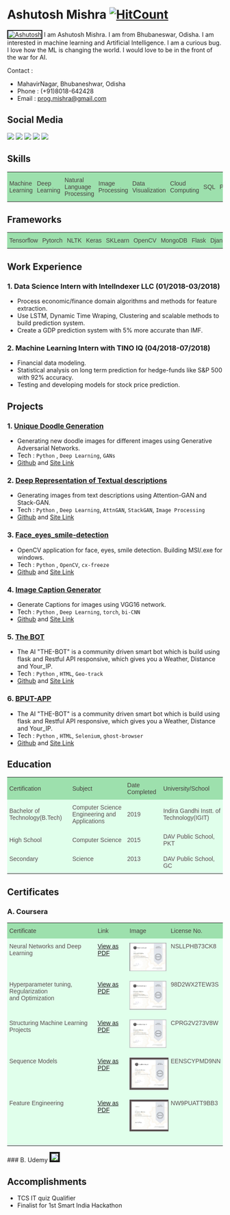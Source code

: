 # Ashutosh Mishra [![HitCount](http://hits.dwyl.io/ASH1998/ash1998.github.io.svg)](http://hits.dwyl.io/ASH1998/ash1998.github.io)   
<img src="https://avatars3.githubusercontent.com/u/23384411?s=460&v=4" alt="Ashutosh" width="150" border="2">   
I am Ashutosh Mishra. I am from Bhubaneswar, Odisha. I am interested in machine learning and Artificial Intelligence. I am a curious bug. I love how the ML is changing the world. I would love to be in the front of the war for AI.   


Contact :
- MahavirNagar, Bhubaneshwar, Odisha
- Phone : (+91)8018-642428    
- Email : [prog.mishra@gmail.com](prog.mishra@gmail.com)

## Social Media
[![](https://img.shields.io/badge/Github-ASH1998-brightgreen.svg)](https://github.com/ASH1998) [![](https://img.shields.io/badge/Quora-Ashutosh-red.svg)](https://www.quora.com/profile/Ashutosh-Mishra-361) [![](https://img.shields.io/badge/LinkedIN-Ashutosh-blue.svg)](https://www.linkedin.com/in/ashutosh-mishra-a1ba01142/) [![](https://img.shields.io/badge/Kaggle-ashutosh1998-%2300FFFF.svg)](https://www.kaggle.com/ashutoshmishra1998) [![](https://img.shields.io/badge/StackOverflow-Ashutosh-orange.svg)](https://stackoverflow.com/users/7454706/ashutosh-mishra)

## Skills

<style type="text/css">
.tg  {border-collapse:collapse;border-spacing:0;border-color:#999;}
.tg td{font-family:Arial, sans-serif;font-size:14px;padding:10px 5px;border-style:solid;border-width:0px;overflow:hidden;word-break:normal;border-color:#999;color:#444;background-color:#F7FDFA;}
.tg th{font-family:Arial, sans-serif;font-size:14px;font-weight:normal;padding:10px 5px;border-style:solid;border-width:0px;overflow:hidden;word-break:normal;border-color:#999;color:#fff;background-color:#26ADE4;}
.tg .tg-s268{text-align:left}
.tg .tg-0lax{text-align:left;vertical-align:top}
.tg .tg-iur0{border-color:#34ff34;text-align:left;vertical-align:top}
</style>
<table class="tg">
  <tr>
    <th class="tg-s268">Machine Learning</th>
    <th class="tg-s268">Deep Learning</th>
    <th class="tg-s268">Natural Language Processing</th>
    <th class="tg-s268">Image Processing</th>
    <th class="tg-s268">Data Visualization</th>
    <th class="tg-s268">Cloud Computing</th>
    <th class="tg-s268">SQL</th>
    <th class="tg-s268">Python</th>
    <th class="tg-s268">Java</th>
    <th class="tg-s268">C++</th>
  </tr>
</table>    

## Frameworks


<style type="text/css">
.tg  {border-collapse:collapse;border-spacing:0;border-color:#999;}
.tg td{font-family:Arial, sans-serif;font-size:14px;padding:10px 5px;border-style:solid;border-width:0px;overflow:hidden;word-break:normal;border-color:#999;color:#444;background-color:#F7FDFA;}
.tg th{font-family:Arial, sans-serif;font-size:14px;font-weight:normal;padding:10px 5px;border-style:solid;border-width:0px;overflow:hidden;word-break:normal;border-color:#999;color:#fff;background-color:#26ADE4;}
.tg .tg-s268{text-align:left}
.tg .tg-0lax{text-align:left;vertical-align:top}
.tg .tg-iur0{border-color:#34ff34;text-align:left;vertical-align:top}
</style>
<table class="tg">
  <tr>
    <th class="tg-s268">Tensorflow</th>
    <th class="tg-s268">Pytorch</th>
    <th class="tg-s268">NLTK</th>
    <th class="tg-s268">Keras</th>
    <th class="tg-s268">SKLearn</th>
    <th class="tg-s268">OpenCV</th>
    <th class="tg-s268">MongoDB</th>
    <th class="tg-s268">Flask</th>
    <th class="tg-s268">Django</th>
  </tr>
</table>   

## Work Experience

### 1. Data Science Intern with __IntelIndexer LLC__ (01/2018-03/2018)
- Process economic/finance domain algorithms and methods for feature extraction.
- Use LSTM, Dynamic Time Wraping, Clustering and scalable methods to build prediction system.
- Create a GDP prediction system with 5% more accurate than IMF.

### 2. Machine Learning Intern with __TINO IQ__ (04/2018-07/2018)
- Financial data modeling.
- Statistical analysis on long term prediction for hedge-funds like S&P 500 with 92% accuracy.
- Testing and developing models for stock price prediction.

## Projects
### 1. [Unique Doodle Generation](https://github.com/ASH1998/Doodle-gan)
- Generating new doodle images for different images using Generative Adversarial Networks.
- Tech : `Python` , `Deep Learning`, `GANs`
- [Github](https://github.com/ASH1998/Doodle-gan) and [Site Link](https://ash1998.github.io/Doodle-gan/)

### 2. [Deep Representation of Textual descriptions](https://ash1998.github.io/Deep-Representation-of-Visual-Descriptions)
- Generating images from text descriptions using Attention-GAN and Stack-GAN.
- Tech : `Python` , `Deep Learning`, `AttnGAN`, `StackGAN`,   `Image Processing`
- [Github](https://github.com/ASH1998/Deep-Representation-of-Visual-Descriptions) and [Site Link](https://ash1998.github.io/Deep-Representation-of-Visual-Descriptions/)

### 3. [Face_eyes_smile-detection](https://github.com/ASH1998/Face_eyes_smile-detection)
-  OpenCV application for face, eyes, smile detection. Building MSI/.exe for windows.
- Tech : `Python` , `OpenCV`, `cx-freeze`
- [Github](https://github.com/ASH1998/Face_eyes_smile-detection) and [Site Link](https://ash1998.github.io/Deep-Representation-of-Visual-Descriptions/)

### 4. [Image Caption Generator](https://github.com/ASH1998/Image-Caption-Generator)
- Generate Captions for images using VGG16 network.
- Tech : `Python` , `Deep Learning`, `torch`, `bi-CNN`
- [Github](https://github.com/ASH1998/Image-Caption-Generator) and [Site Link](https://ash1998.github.io/Doodle-gan/)

### 5. [The BOT](https://github.com/ASH1998/THE-BOT)
- The AI "THE-BOT" is a community driven smart bot which is build using flask and Restful API responsive, which gives you a
Weather, Distance and Your_IP.
- Tech : `Python` , `HTML`, `Geo-track`
- [Github](https://github.com/ASH1998/THE-BOT) and [Site Link](https://ash1998.github.io/Doodle-gan/)

### 6. [BPUT-APP](https://github.com/ASH1998/BPUT-APP)
- The AI "THE-BOT" is a community driven smart bot which is build using flask and Restful API responsive, which gives you a
Weather, Distance and Your_IP.
- Tech : `Python` , `HTML`, `Selenium`, `ghost-browser`
- [Github](https://github.com/ASH1998/BPUT-APP) and [Site Link](https://ash1998.github.io/Doodle-gan/)



## Education
<style type="text/css">
.tg  {border-collapse:collapse;border-spacing:0;border-color:#999;}
.tg td{font-family:Arial, sans-serif;font-size:14px;padding:10px 5px;border-style:solid;border-width:0px;overflow:hidden;word-break:normal;border-color:#999;color:#444;background-color:#F7FDFA;}
.tg th{font-family:Arial, sans-serif;font-size:14px;font-weight:normal;padding:10px 5px;border-style:solid;border-width:0px;overflow:hidden;word-break:normal;border-color:#999;color:#fff;background-color:#26ADE4;}
.tg .tg-s268{text-align:left}
.tg .tg-0lax{text-align:left;vertical-align:top}
</style>
<table class="tg">
  <tr>
    <th class="tg-s268">Certification</th>
    <th class="tg-s268">Subject</th>
    <th class="tg-s268">Date Completed</th>
    <th class="tg-s268">University/School</th>
  </tr>
  <tr>
    <td class="tg-s268">Bachelor of Technology(B.Tech)</td>
    <td class="tg-s268">Computer Science Engineering and Applications</td>
    <td class="tg-s268">2019</td>
    <td class="tg-s268">Indira Gandhi Instt. of Technology(IGIT)</td>
  </tr>
  <tr>
    <td class="tg-s268">High School</td>
    <td class="tg-s268">Computer Science</td>
    <td class="tg-s268">2015</td>
    <td class="tg-s268">DAV Public School, PKT</td>
  </tr>
  <tr>
    <td class="tg-0lax">Secondary</td>
    <td class="tg-0lax">Science</td>
    <td class="tg-0lax">2013</td>
    <td class="tg-0lax">DAV Public School, GC</td>
  </tr>
</table>


## Certificates

### A. Coursera    
<style type="text/css">
.tg  {border-collapse:collapse;border-spacing:0;border-color:#bbb;}
.tg td{font-family:Arial, sans-serif;font-size:14px;padding:10px 5px;border-style:solid;border-width:0px;overflow:hidden;word-break:normal;border-color:#bbb;color:#594F4F;background-color:#E0FFEB;}
.tg th{font-family:Arial, sans-serif;font-size:14px;font-weight:normal;padding:10px 5px;border-style:solid;border-width:0px;overflow:hidden;word-break:normal;border-color:#bbb;color:#493F3F;background-color:#9DE0AD;}
.tg .tg-0pky{border-color:inherit;text-align:left;vertical-align:top}
</style>
<table class="tg">
  <tr>
    <th class="tg-0pky">Certificate</th>
    <th class="tg-0pky">Link</th>
    <th class="tg-0pky">Image</th>
    <th class="tg-0pky">License No. </th>
  </tr>
  <tr>
    <td class="tg-0pky">Neural Networks and Deep Learning</td>
    <td class="tg-0pky"><a href="https://github.com/ASH1998/ash1998.github.io/blob/master/static%5CCertificates%5CCoursera_neural_networks_NSLLPHB73CK8.pdf">View as PDF</a></td>
    <td class="tg-0pky"><img src="static/nn.jpg"  width="100"></td>
    <td class="tg-0pky">NSLLPHB73CK8<br></td>
  </tr>
  <tr>
    <td class="tg-0pky">Hyperparameter tuning, Regularization<br>and Optimization</td>
    <td class="tg-0pky"><a href="https://github.com/ASH1998/ash1998.github.io/blob/master/static%5CCertificates%5CCoursera_improving_98D2WX2TEW3S.pdf">View as PDF</a></td>
    <td class="tg-0pky"><img src="static/hyper.jpg"  width="100"><br></td>
    <td class="tg-0pky">98D2WX2TEW3S</td>
  </tr>
  <tr>
    <td class="tg-0pky">Structuring Machine Learning Projects</td>
    <td class="tg-0pky"><a href="https://github.com/ASH1998/ash1998.github.io/blob/master/static%5CCertificates%5CCoursera_Structuring_Machine_Learning_Projects_CPRG2V273V8W.pdf">View as PDF</a></td>
    <td class="tg-0pky"><img src="static/structure.jpg"  width="100"></td>
    <td class="tg-0pky">CPRG2V273V8W</td>
  </tr>
  <tr>
    <td class="tg-0pky">Sequence Models</td>
    <td class="tg-0pky"><a href="https://github.com/ASH1998/ash1998.github.io/blob/master/static%5CCertificates%5CCoursera_sequencemodels_EENSCYPMD9NN.pdf">View as PDF</a></td>
    <td class="tg-0pky"><img src="static/seq.jpg" border="4" width="100"></td>
    <td class="tg-0pky">EENSCYPMD9NN</td>
  </tr>
  <tr>
    <td class="tg-0pky">Feature Engineering</td>
    <td class="tg-0pky"><a href="https://github.com/ASH1998/ash1998.github.io/blob/master/static/Certificates/Coursera_feature_engineering_NW9PUATT9BB3.pdf">View as PDF</a></td>
    <td class="tg-0pky"><img src="static/feature.jpg"  border="4" width="100"></td>
    <td class="tg-0pky">NW9PUATT9BB3</td>
  </tr>
  <tr>
    <td class="tg-0pky"></td>
    <td class="tg-0pky"></td>
    <td class="tg-0pky"></td>
    <td class="tg-0pky"></td>
  </tr>
</table>
### B. Udemy        
<img src="static/Certificates/udemycertificate.jpg" border="4"  width="200">


## Accomplishments

- TCS IT quiz Qualifier
- Finalist for 1st Smart India Hackathon

